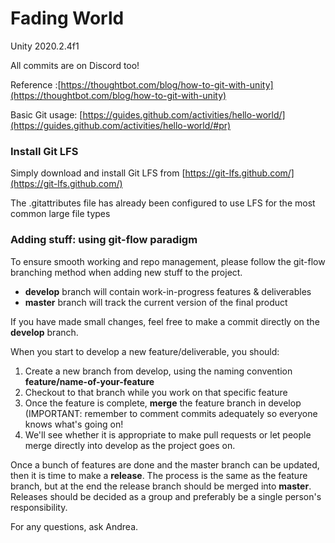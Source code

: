 # Fading World

Unity 2020.2.4f1

All commits are on Discord too!

Reference :[https://thoughtbot.com/blog/how-to-git-with-unity](https://thoughtbot.com/blog/how-to-git-with-unity)

Basic Git usage: [https://guides.github.com/activities/hello-world/](https://guides.github.com/activities/hello-world/#pr)

### Install Git LFS

Simply download and install Git LFS from [https://git-lfs.github.com/](https://git-lfs.github.com/)

The .gitattributes file has already been configured to use LFS for the most common large file types

### Adding stuff: using git-flow paradigm

To ensure smooth working and repo management, please follow the git-flow branching method when adding new stuff to the project.

- **develop** branch will contain work-in-progress features & deliverables
- **master** branch will track the current version of the final product

If you have made small changes, feel free to make a commit directly on the **develop** branch.

When you start to develop a new feature/deliverable, you should:

1. Create a new branch from develop, using the naming convention **feature/name-of-your-feature**
2. Checkout to that branch while you work on that specific feature
3. Once the feature is complete, **merge** the feature branch in develop (IMPORTANT: remember to comment commits adequately so everyone knows what's going on!
4. We'll see whether it is appropriate to make pull requests or let people merge directly into develop as the project goes on.

Once a bunch of features are done and the master branch can be updated, then it is time to make a **release**. The process is the same as the feature branch, but at the end the release branch should be merged into **master**. Releases should be decided as a group and preferably be a single person's responsibility.

For any questions, ask Andrea.
